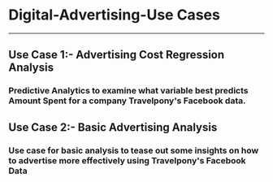 # Digital-Advertising-Use Cases
____________________________________________________


## Use Case 1:-  Advertising Cost Regression Analysis 

### Predictive Analytics to examine what variable best predicts Amount Spent for a company Travelpony's Facebook data.



## Use Case 2:-  Basic Advertising Analysis


### Use case for basic analysis to tease out some insights on how to advertise more effectively using Travelpony's Facebook Data 


